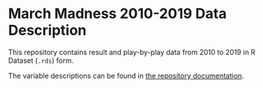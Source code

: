 # March Madness 2010-2019 Data Description

This repository contains result and play-by-play data from 2010 to 2019 in R Dataset (`.rds`) form.

The variable descriptions can be found in [the repository documentation](https://march-madness-data.readthedocs.io/en/latest/).
